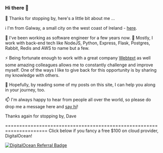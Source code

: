 ### Hi there 👋

👋 Thanks for stopping by, here's a little bit about me ...

ℹ I'm from Galway, a small city on the west coast of Ireland - [here](https://goo.gl/maps/VgC143xCt2VwBQVq6).

🔭 I've been working as software engineer for a few years now. 
🌱 Mostly, I work with back-end tech like NodeJS, Python, Express, Flask, Postgres, Rabbit, Redis  and AWS to name but a few.

⚡ Being fortunate enough to work with a great company [Webtext](https://webtext.com) as well some amazing colleagues allows me to constantly challenge and improve myself. One of the ways I like to give back for this opportunity is by sharing my knowledge with others.

💬 Hopefully, by reading some of my posts on this site, I can help you along in your journey, too.

📫 I'm always happy to hear from people all over the world, so please do drop me a message here and [say hi](https://daveodea.com/contact/)!

Thanks again for stopping by,
Dave


<!--
**davedodea/davedodea** is a ✨ _special_ ✨ repository because its `README.md` (this file) appears on your GitHub profile.

Here are some ideas to get you started:

- 🔭 I’m currently working on ...
- 🌱 I’m currently learning ...
- 👯 I’m looking to collaborate on ...
- 🤔 I’m looking for help with ...
- 💬 Ask me about ...
- 📫 How to reach me: ...
- 😄 Pronouns: ...
- ⚡ Fun fact: ...
-->
=====================================================================
Click below if you fancy a free $100 on cloud provider, DigitalOcean!

[![DigitalOcean Referral Badge](https://web-platforms.sfo2.cdn.digitaloceanspaces.com/WWW/Badge%201.svg)](https://www.digitalocean.com/?refcode=5ff60a2d6040&utm_campaign=Referral_Invite&utm_medium=Referral_Program&utm_source=badge)
